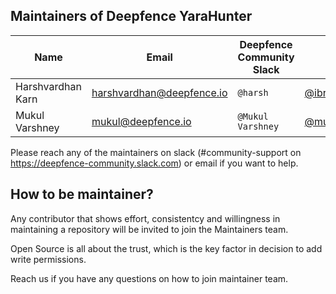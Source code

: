 ## Maintainers of Deepfence YaraHunter

| Name                    | Email                     | Deepfence Community Slack | GitHub                                               | Company   |
|-------------------------|---------------------------|---------------------------|------------------------------------------------------|-----------|
| Harshvardhan Karn       | harshvardhan@deepfence.io | `@harsh`                  | [@ibreakthecloud](https://github.com/ibreakthecloud) | Deepfence |
| Mukul Varshney          | mukul@deepfence.io        | `@Mukul Varshney`         | [@mukuldeepfence](https://github.com/mukuldeepfence) | Deepfence |                      |                           |                                                   |           |

Please reach any of the maintainers on slack (#community-support on https://deepfence-community.slack.com) or email if you want to help.

## How to be maintainer?

Any contributor that shows effort, consistentcy and willingness in maintaining a repository will be invited to join the Maintainers team.

Open Source is all about the trust, which is the key factor in decision to add write permissions.

Reach us if you have any questions on how to join maintainer team.